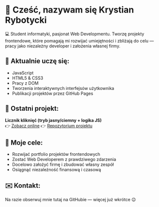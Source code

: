 # 👋 Cześć, nazywam się Krystian Rybotycki

💻 Student informatyki, pasjonat Web Developmentu. Tworzę projekty frontendowe, które pomagają mi rozwijać umiejętności i zbliżają do celu — pracy jako niezależny developer i założenia własnej firmy.

## 🚀 Aktualnie uczę się:
- JavaScript
- HTML5 & CSS3
- Pracy z DOM
- Tworzenia interaktywnych interfejsów użytkownika
- Publikacji projektów przez GitHub Pages

## 🧪 Ostatni projekt:
**Licznik kliknięć (tryb jasny/ciemny + logika JS)**  
👉 [Zobacz online](https://rybotycki.github.io/analizator-budzetu/)
👉 [Repozytorium projektu](https://github.com/rybotycki/analizator-budzetu)

## 🎯 Moje cele:
- Rozwijać portfolio projektów frontendowych
- Zostać Web Developerem z prawdziwego zdarzenia
- Docelowo założyć firmę i zbudować własny zespół
- Osiągnąć niezależność finansową i czasową

## ✉️ Kontakt:
Na razie obserwuj mnie tutaj na GitHubie — więcej już wkrótce 😉
